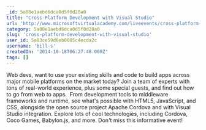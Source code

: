 ```yaml
---
_id: 5a88e1aebd6dca0d5f0d28a0
title: "Cross-Platform Development with Visual Studio"
url: 'http://www.microsoftvirtualacademy.com/liveevents/cross-platform-development-with-visual-studio'
category: 5a88e1aebd6dca0d5f0d28a0
slug: 'cross-platform-development-with-visual-studio'
user_id: 5a83ce59d6eb0005c4ecda2c
username: 'bill-s'
createdOn: '2014-10-18T06:27:48.000Z'
tags: []
---
```


Web devs, want to use your existing skills and code to build apps across major mobile platforms on the market today? Join a team of experts with tons of real-world experience, plus some special guests, and find out how to go from web to apps.  From development tools to middleware frameworks and runtime, see what's possible with HTML5, JavaScript, and CSS, alongside the open source project Apache Cordova and with Visual Studio integration. Explore lots of cool technologies, including Cordova, Coco Games, Babylon.js, and more. Don't miss this informative event!
